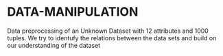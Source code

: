 # DATA-MANIPULATION
Data preprocessing of an Unknown Dataset with 12 attributes and 1000 tuples.
We try to identufy the relations between the data sets and build on our understanding of the dataset

